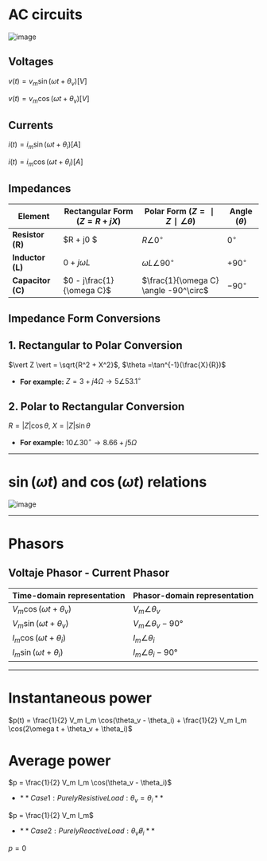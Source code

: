 # AC circuits

![image](https://github.com/user-attachments/assets/b7ab8ffd-ad6f-415a-9d9a-d30c1bc14095)

## Voltages

$v(t)= v_m\sin(\omega t + \theta_v) [V]$

$v(t)= v_m\cos(\omega t + \theta_v) [V]$

## Currents

$i(t)= i_m\sin(\omega t + \theta_i) [A]$

$i(t)= i_m\cos(\omega t + \theta_i) [A]$

## Impedances

| Element          | Rectangular Form $(Z=R+jX)$       | Polar Form $(Z=∣Z∣∠θ)$                       | Angle $(\theta)$ |
|------------------|------------------------------|----------------------------------------|------------------|
| **Resistor (R)** |   $R + j0 $                  | $R \angle 0^\circ$                     | $0^\circ$        |
| **Inductor (L)** |   $0 + j\omega L$            | $\omega L \angle 90^\circ$             | $+90^\circ$      |
| **Capacitor (C)**|   $0 - j\frac{1}{\omega C}$  | $\frac{1}{\omega C} \angle -90^\circ$  | $-90^\circ$      |

## Impedance Form Conversions

## 1. Rectangular to Polar Conversion

$\vert Z \vert = \sqrt{R^2 + X^2}$,  $\theta =\tan^{-1}(\frac{X}{R})$

- **For example:** $Z = 3 + j4\Omega \rightarrow 5\angle 53.1^\circ$

## 2. Polar to Rectangular Conversion

$R = \vert Z \vert \cos\theta$,  $X=\vert Z \vert \sin\theta$

- **For example:** $10\angle 30^\circ \rightarrow 8.66 + j5\Omega$

---

# $\sin(\omega t)$ and $\cos(\omega t)$ relations

![image](https://github.com/user-attachments/assets/0af2435e-3e37-4b7b-8454-d3944ed4a0a1)

--- 

# Phasors

##  Voltaje Phasor - Current Phasor

|**Time-domain representation**   | **Phasor-domain representation** |
|---------------------------------|----------------------------------|
| $V_m\cos(\omega t + \theta_v)$  | $V_m\angle \theta_v$             |
| $V_m\sin(\omega t + \theta_v)$  | $V_m\angle {\theta_v - 90°}$     |
| $I_m\cos(\omega t + \theta_i)$  | $I_m\angle \theta_i$             |
| $I_m\sin(\omega t + \theta_i)$  | $I_m\angle {\theta_i - 90°}$     |

---

# Instantaneous power

$p(t) = \frac{1}{2} V_m I_m \cos(\theta_v - \theta_i) + \frac{1}{2} V_m I_m \cos(2\omega t + \theta_v + \theta_i)$

# Average power

$p = \frac{1}{2} V_m I_m \cos(\theta_v - \theta_i)$

- $**Case 1: Purely Resistive Load: \theta_v = \theta_i **$

$p = \frac{1}{2}  V_m I_m$

- $**Case 2: Purely Reactive Load: \theta_v \not \theta_i**$

$p= 0$
